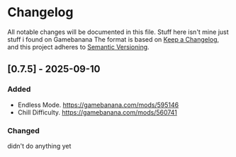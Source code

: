 # Changelog
All notable changes will be documented in this file.
Stuff here isn't mine just stuff i found on Gamebanana
The format is based on [Keep a Changelog](https://keepachangelog.com/en/1.0.0/),
and this project adheres to [Semantic Versioning](https://semver.org/spec/v2.0.0.html).

## [0.7.5] - 2025-09-10

### Added

- Endless Mode. https://gamebanana.com/mods/595146
- Chill Difficulty. https://gamebanana.com/mods/560741

### Changed
didn't do anything yet
